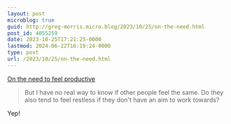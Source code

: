 ```yaml
---
layout: post
microblog: true
guid: http://greg-morris.micro.blog/2023/10/25/on-the-need.html
post_id: 4055259
date: 2023-10-25T17:21:25-0000
lastmod: 2024-06-22T16:19:24-0000
type: post
url: /2023/10/25/on-the-need.html
---
```

[On the need to feel productive](https://meadow.bearblog.dev/on-the-need-to-feel-productive/)

> But I have no real way to know if other people feel the same. Do they also tend to feel restless if they don't have an aim to work towards?

Yep! 
